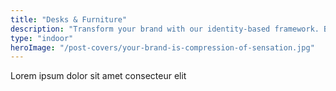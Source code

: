 ```yaml
---
title: "Desks & Furniture"
description: "Transform your brand with our identity-based framework. Boost success, develop clear customer avatars, and navigate market complexities. Start now!"
type: "indoor"
heroImage: "/post-covers/your-brand-is-compression-of-sensation.jpg"
---
```



Lorem ipsum dolor sit amet consecteur elit